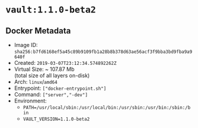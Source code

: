 # `vault:1.1.0-beta2`

## Docker Metadata

- Image ID: `sha256:b7fd6168ef5a45c89b9109fb1a28b8b378d63ae56acf3f9bba3bd9fba9a9640f`
- Created: `2019-03-07T23:12:34.574892262Z`
- Virtual Size: ~ 107.87 Mb  
  (total size of all layers on-disk)
- Arch: `linux`/`amd64`
- Entrypoint: `["docker-entrypoint.sh"]`
- Command: `["server","-dev"]`
- Environment:
  - `PATH=/usr/local/sbin:/usr/local/bin:/usr/sbin:/usr/bin:/sbin:/bin`
  - `VAULT_VERSION=1.1.0-beta2`
